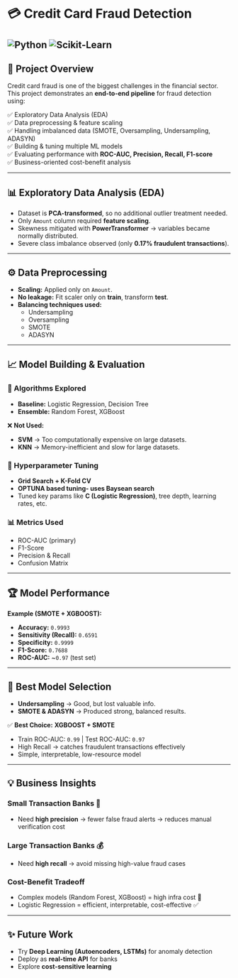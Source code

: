 # 💳 Credit Card Fraud Detection

![Python](https://img.shields.io/badge/Python-3.8+-blue?logo=python)
![Scikit-Learn](https://img.shields.io/badge/ML-Scikit--Learn-orange?logo=scikit-learn)
---

## 📌 Project Overview  
Credit card fraud is one of the biggest challenges in the financial sector.  
This project demonstrates an **end-to-end pipeline** for fraud detection using:  

✅ Exploratory Data Analysis (EDA)  
✅ Data preprocessing & feature scaling  
✅ Handling imbalanced data (SMOTE, Oversampling, Undersampling, ADASYN)  
✅ Building & tuning multiple ML models  
✅ Evaluating performance with **ROC-AUC, Precision, Recall, F1-score**  
✅ Business-oriented cost-benefit analysis  

---

## 📊 Exploratory Data Analysis (EDA)  
- Dataset is **PCA-transformed**, so no additional outlier treatment needed.  
- Only `Amount` column required **feature scaling**.  
- Skewness mitigated with **PowerTransformer** → variables became normally distributed.  
- Severe class imbalance observed (only **0.17% fraudulent transactions**).  

---

## ⚙️ Data Preprocessing  
- **Scaling:** Applied only on `Amount`.  
- **No leakage:** Fit scaler only on **train**, transform **test**.  
- **Balancing techniques used:**  
  - Undersampling  
  - Oversampling  
  - SMOTE  
  - ADASYN  

---

## 📈 Model Building & Evaluation  

### 🔎 Algorithms Explored
- **Baseline:** Logistic Regression, Decision Tree  
- **Ensemble:** Random Forest, XGBoost  

❌ **Not Used:**  
- **SVM** → Too computationally expensive on large datasets.  
- **KNN** → Memory-inefficient and slow for large datasets.  

### 🔧 Hyperparameter Tuning  
- **Grid Search + K-Fold CV**
- **OPTUNA based tuning- uses Baysean search**
- Tuned key params like **C (Logistic Regression)**, tree depth, learning rates, etc.  

### 📊 Metrics Used
- ROC-AUC (primary)  
- F1-Score  
- Precision & Recall  
- Confusion Matrix  

---

## 🏆 Model Performance  

**Example (SMOTE + XGBOOST):**  
- **Accuracy:** `0.9993`  
- **Sensitivity (Recall):** `0.6591`  
- **Specificity:** `0.9999`  
- **F1-Score:** `0.7688`  
- **ROC-AUC:** ~`0.97` (test set)  

---

## 🏅 Best Model Selection  
- **Undersampling** → Good, but lost valuable info.  
- **SMOTE & ADASYN** → Produced strong, balanced results.  

✅ **Best Choice:** **XGBOOST + SMOTE**  
- Train ROC-AUC: `0.99` | Test ROC-AUC: `0.97`  
- High Recall → catches fraudulent transactions effectively  
- Simple, interpretable, low-resource model  

---

## 💡 Business Insights  

### Small Transaction Banks 🏦  
- Need **high precision** → fewer false fraud alerts → reduces manual verification cost  

### Large Transaction Banks 💰  
- Need **high recall** → avoid missing high-value fraud cases  

### Cost-Benefit Tradeoff  
- Complex models (Random Forest, XGBoost) = high infra cost 🚨  
- Logistic Regression = efficient, interpretable, cost-effective ✅  

---
## ✨ Future Work  
- Try **Deep Learning (Autoencoders, LSTMs)** for anomaly detection  
- Deploy as **real-time API** for banks  
- Explore **cost-sensitive learning**  

